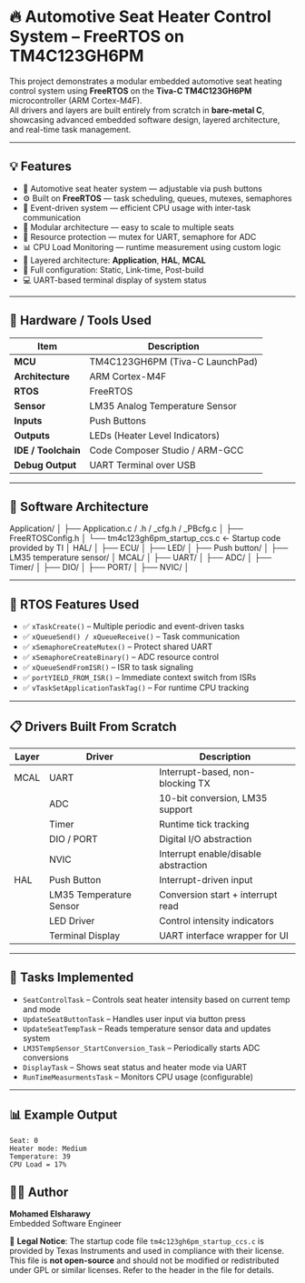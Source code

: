 # 🔥 Automotive Seat Heater Control System – FreeRTOS on TM4C123GH6PM

This project demonstrates a modular embedded automotive seat heating control system using **FreeRTOS** on the **Tiva-C TM4C123GH6PM** microcontroller (ARM Cortex-M4F).  
All drivers and layers are built entirely from scratch in **bare-metal C**, showcasing advanced embedded software design, layered architecture, and real-time task management.

---

## 💡 Features

- 🚗 Automotive seat heater system — adjustable via push buttons
- ⚙️ Built on **FreeRTOS** — task scheduling, queues, mutexes, semaphores
- 🧠 Event-driven system — efficient CPU usage with inter-task communication
- 🔄 Modular architecture — easy to scale to multiple seats
- 🔐 Resource protection — mutex for UART, semaphore for ADC
- 📊 CPU Load Monitoring — runtime measurement using custom logic
- 📂 Layered architecture: **Application**, **HAL**, **MCAL**
- 🔌 Full configuration: Static, Link-time, Post-build
- 💻 UART-based terminal display of system status

---

## 🧰 Hardware / Tools Used

| Item               | Description                        |
|--------------------|------------------------------------|
| **MCU**            | TM4C123GH6PM (Tiva-C LaunchPad)    |
| **Architecture**   | ARM Cortex-M4F                     |
| **RTOS**           | FreeRTOS                           |
| **Sensor**         | LM35 Analog Temperature Sensor     |
| **Inputs**         | Push Buttons                       |
| **Outputs**        | LEDs (Heater Level Indicators)     |
| **IDE / Toolchain**| Code Composer Studio / ARM-GCC     |
| **Debug Output**   | UART Terminal over USB             |

---

## 📐 Software Architecture

Application/
│ ├── Application.c / .h / _cfg.h / _PBcfg.c
│ ├── FreeRTOSConfig.h
│ └── tm4c123gh6pm_startup_ccs.c ← Startup code provided by TI
│
HAL/
│ ├── ECU/
│ ├── LED/
│ ├── Push button/
│ ├── LM35 temperature sensor/
│
MCAL/
│ ├── UART/
│ ├── ADC/
│ ├── Timer/
│ ├── DIO/
│ ├── PORT/
│ ├── NVIC/
│

---

## 🧪 RTOS Features Used

- ✅ `xTaskCreate()` – Multiple periodic and event-driven tasks
- ✅ `xQueueSend() / xQueueReceive()` – Task communication
- ✅ `xSemaphoreCreateMutex()` – Protect shared UART
- ✅ `xSemaphoreCreateBinary()` – ADC resource control
- ✅ `xQueueSendFromISR()` – ISR to task signaling
- ✅ `portYIELD_FROM_ISR()` – Immediate context switch from ISRs
- ✅ `vTaskSetApplicationTaskTag()` – For runtime CPU tracking

---

## 📋 Drivers Built From Scratch

| Layer  | Driver                    | Description                              |
|--------|---------------------------|------------------------------------------|
| MCAL   | UART                      | Interrupt-based, non-blocking TX         |
|        | ADC                       | 10-bit conversion, LM35 support          |
|        | Timer                     | Runtime tick tracking                    |
|        | DIO / PORT                | Digital I/O abstraction                  |
|        | NVIC                      | Interrupt enable/disable abstraction     |
| HAL    | Push Button               | Interrupt-driven input                   |
|        | LM35 Temperature Sensor   | Conversion start + interrupt read        |
|        | LED Driver                | Control intensity indicators             |
|        | Terminal Display          | UART interface wrapper for UI            |

---

## 🧠 Tasks Implemented

- `SeatControlTask` – Controls seat heater intensity based on current temp and mode
- `UpdateSeatButtonTask` – Handles user input via button press
- `UpdateSeatTempTask` – Reads temperature sensor data and updates system
- `LM35TempSensor_StartConversion_Task` – Periodically starts ADC conversions
- `DisplayTask` – Shows seat status and heater mode via UART
- `RunTimeMeasurmentsTask` – Monitors CPU usage (configurable)

---

## 📊 Example Output

```text
Seat: 0
Heater mode: Medium
Temperature: 39
CPU Load = 17%
```

## 👨‍💻 Author

**Mohamed Elsharawy**  
Embedded Software Engineer 

📝 **Legal Notice**: The startup code file `tm4c123gh6pm_startup_ccs.c` is provided by Texas Instruments and used in compliance with their license. This file is **not open-source** and should not be modified or redistributed under GPL or similar licenses. Refer to the header in the file for details.





